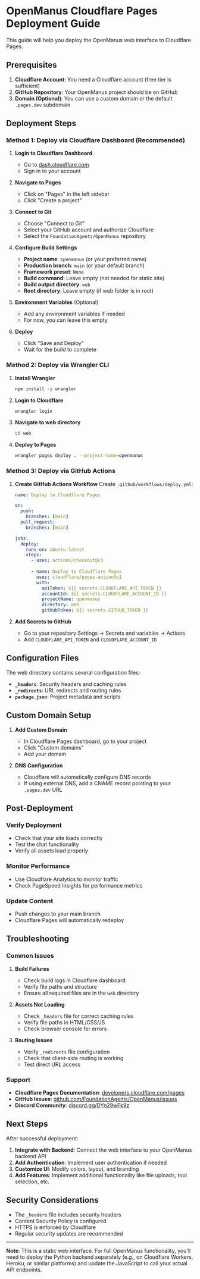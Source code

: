 # OpenManus Cloudflare Pages Deployment Guide

This guide will help you deploy the OpenManus web interface to Cloudflare Pages.

## Prerequisites

1. **Cloudflare Account**: You need a Cloudflare account (free tier is sufficient)
2. **GitHub Repository**: Your OpenManus project should be on GitHub
3. **Domain (Optional)**: You can use a custom domain or the default `.pages.dev` subdomain

## Deployment Steps

### Method 1: Deploy via Cloudflare Dashboard (Recommended)

1. **Login to Cloudflare Dashboard**
   - Go to [dash.cloudflare.com](https://dash.cloudflare.com)
   - Sign in to your account

2. **Navigate to Pages**
   - Click on "Pages" in the left sidebar
   - Click "Create a project"

3. **Connect to Git**
   - Choose "Connect to Git"
   - Select your GitHub account and authorize Cloudflare
   - Select the `FoundationAgents/OpenManus` repository

4. **Configure Build Settings**
   - **Project name**: `openmanus` (or your preferred name)
   - **Production branch**: `main` (or your default branch)
   - **Framework preset**: `None`
   - **Build command**: Leave empty (not needed for static site)
   - **Build output directory**: `web`
   - **Root directory**: Leave empty (if web folder is in root)

5. **Environment Variables** (Optional)
   - Add any environment variables if needed
   - For now, you can leave this empty

6. **Deploy**
   - Click "Save and Deploy"
   - Wait for the build to complete

### Method 2: Deploy via Wrangler CLI

1. **Install Wrangler**
   ```bash
   npm install -g wrangler
   ```

2. **Login to Cloudflare**
   ```bash
   wrangler login
   ```

3. **Navigate to web directory**
   ```bash
   cd web
   ```

4. **Deploy to Pages**
   ```bash
   wrangler pages deploy . --project-name=openmanus
   ```

### Method 3: Deploy via GitHub Actions

1. **Create GitHub Actions Workflow**
   Create `.github/workflows/deploy.yml`:

   ```yaml
   name: Deploy to Cloudflare Pages
   
   on:
     push:
       branches: [main]
     pull_request:
       branches: [main]
   
   jobs:
     deploy:
       runs-on: ubuntu-latest
       steps:
         - uses: actions/checkout@v3
         
         - name: Deploy to Cloudflare Pages
           uses: cloudflare/pages-action@v1
           with:
             apiToken: ${{ secrets.CLOUDFLARE_API_TOKEN }}
             accountId: ${{ secrets.CLOUDFLARE_ACCOUNT_ID }}
             projectName: openmanus
             directory: web
             gitHubToken: ${{ secrets.GITHUB_TOKEN }}
   ```

2. **Add Secrets to GitHub**
   - Go to your repository Settings → Secrets and variables → Actions
   - Add `CLOUDFLARE_API_TOKEN` and `CLOUDFLARE_ACCOUNT_ID`

## Configuration Files

The web directory contains several configuration files:

- **`_headers`**: Security headers and caching rules
- **`_redirects`**: URL redirects and routing rules
- **`package.json`**: Project metadata and scripts

## Custom Domain Setup

1. **Add Custom Domain**
   - In Cloudflare Pages dashboard, go to your project
   - Click "Custom domains"
   - Add your domain

2. **DNS Configuration**
   - Cloudflare will automatically configure DNS records
   - If using external DNS, add a CNAME record pointing to your `.pages.dev` URL

## Post-Deployment

### Verify Deployment
- Check that your site loads correctly
- Test the chat functionality
- Verify all assets load properly

### Monitor Performance
- Use Cloudflare Analytics to monitor traffic
- Check PageSpeed Insights for performance metrics

### Update Content
- Push changes to your main branch
- Cloudflare Pages will automatically redeploy

## Troubleshooting

### Common Issues

1. **Build Failures**
   - Check build logs in Cloudflare dashboard
   - Verify file paths and structure
   - Ensure all required files are in the `web` directory

2. **Assets Not Loading**
   - Check `_headers` file for correct caching rules
   - Verify file paths in HTML/CSS/JS
   - Check browser console for errors

3. **Routing Issues**
   - Verify `_redirects` file configuration
   - Check that client-side routing is working
   - Test direct URL access

### Support

- **Cloudflare Pages Documentation**: [developers.cloudflare.com/pages](https://developers.cloudflare.com/pages)
- **GitHub Issues**: [github.com/FoundationAgents/OpenManus/issues](https://github.com/FoundationAgents/OpenManus/issues)
- **Discord Community**: [discord.gg/DYn29wFk9z](https://discord.gg/DYn29wFk9z)

## Next Steps

After successful deployment:

1. **Integrate with Backend**: Connect the web interface to your OpenManus backend API
2. **Add Authentication**: Implement user authentication if needed
3. **Customize UI**: Modify colors, layout, and branding
4. **Add Features**: Implement additional functionality like file uploads, tool selection, etc.

## Security Considerations

- The `_headers` file includes security headers
- Content Security Policy is configured
- HTTPS is enforced by Cloudflare
- Regular security updates are recommended

---

**Note**: This is a static web interface. For full OpenManus functionality, you'll need to deploy the Python backend separately (e.g., on Cloudflare Workers, Heroku, or similar platforms) and update the JavaScript to call your actual API endpoints.